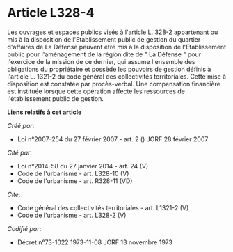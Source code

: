 # Article L328-4

Les ouvrages et espaces publics visés à l'article L. 328-2 appartenant ou mis à la disposition de l'Etablissement public de
gestion du quartier d'affaires de La Défense peuvent être mis à la disposition de l'Etablissement public pour l'aménagement
de la région dite de " La Défense " pour l'exercice de la mission de ce dernier, qui assume l'ensemble des obligations du
propriétaire et possède les pouvoirs de gestion définis à l'article L. 1321-2 du code général des collectivités
territoriales. Cette mise à disposition est constatée par procès-verbal. Une compensation financière est instituée lorsque
cette opération affecte les ressources de l'établissement public de gestion.

**Liens relatifs à cet article**

_Créé par_:

  - Loi n°2007-254 du 27 février 2007 - art. 2 () JORF 28 février 2007

_Cité par_:

  - Loi n°2014-58 du 27 janvier 2014 - art. 24 (V)
  - Code de l'urbanisme - art. L328-10 (V)
  - Code de l'urbanisme - art. R328-11 (VD)

_Cite_:

  - Code général des collectivités territoriales - art. L1321-2 (V)
  - Code de l'urbanisme - art. L328-2 (V)

_Codifié par_:

  - Décret n°73-1022 1973-11-08 JORF 13 novembre 1973

